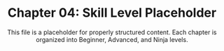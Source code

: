 <div align="center">

# Chapter 04: Skill Level Placeholder

This file is a placeholder for properly structured content.
Each chapter is organized into Beginner, Advanced, and Ninja levels.

</div>

